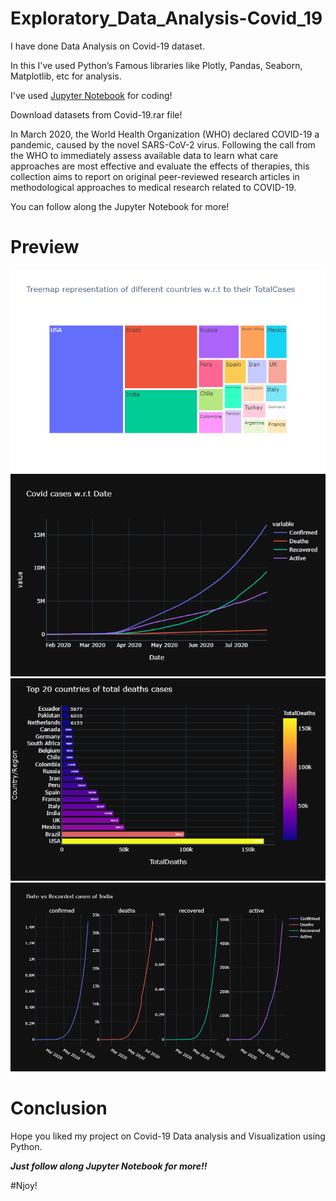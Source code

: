 # Exploratory_Data_Analysis-Covid_19

I have done Data Analysis on Covid-19 dataset.

In this I've used Python’s Famous libraries like Plotly, Pandas, Seaborn, Matplotlib, etc for analysis.

I've used [Jupyter Notebook](https://jupyter.org/) for coding!

Download datasets from Covid-19.rar file!

In March 2020, the World Health Organization (WHO) declared COVID-19 a pandemic, caused by the novel SARS-CoV-2 virus. Following the call from the WHO to immediately assess available data to learn what care approaches are most effective and evaluate the effects of therapies, this collection aims to report on original peer-reviewed research articles in methodological approaches to medical research related to COVID-19.

You can follow along the Jupyter Notebook for more!

# Preview

![Image-1](https://github.com/Anuragtsl/Exploratory_Data_Analysis-Covid_19/blob/main/images/1.png)
![Image-2](https://github.com/Anuragtsl/Exploratory_Data_Analysis-Covid_19/blob/main/images/2.png)
![Image-3](https://github.com/Anuragtsl/Exploratory_Data_Analysis-Covid_19/blob/main/images/3.png)
![Image-4](https://github.com/Anuragtsl/Exploratory_Data_Analysis-Covid_19/blob/main/images/4.png)


# Conclusion

Hope you liked my project on Covid-19 Data analysis and Visualization using Python.

***Just follow along Jupyter Notebook for more!!***



#Njoy!
